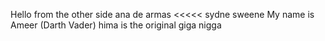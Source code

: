 Hello from the other side 
ana de armas <<<<< sydne sweene 
My name is Ameer (Darth Vader)
hima is the original giga nigga
